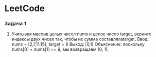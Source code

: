 # LeetCode
### Задача 1
1) Учитывая массив целых чисел nums и целое число target, верните индексы двух чисел так, чтобы их сумма составлялаtarget. 
Ввод: nums = [2,7,11,15], target = 9 
 Выход: [0,1] 
 Объяснение: поскольку nums[0] + nums[1] == 9, мы возвращаем [0, 1]. 
